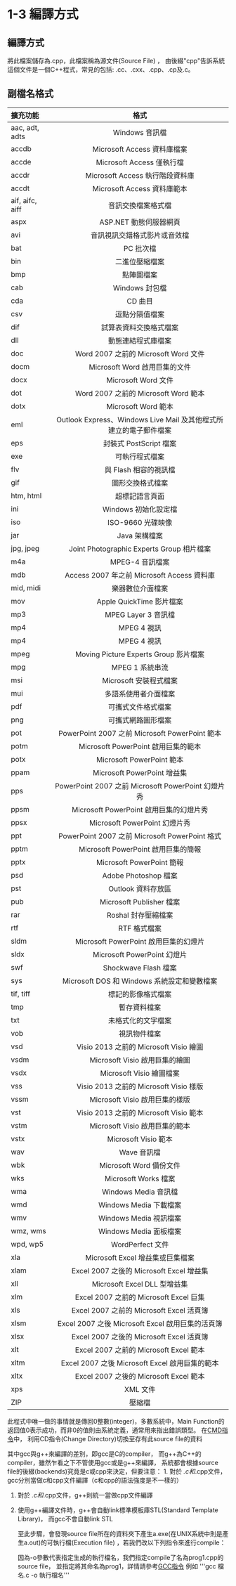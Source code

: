# 1-3 編譯方式

## 編譯方式

將此檔案儲存為.cpp，此檔案稱為源文件\(Source File\) ， 由後綴"cpp"告訴系統這個文件是一個C++程式，常見的包括: .cc、.cxx、.cpp、.cp及.c。

## 副檔名格式

| 擴充功能 | 格式 |
| :--- | :---: |
| aac, adt, adts | Windows 音訊檔 |
| accdb | Microsoft Access 資料庫檔案 |
| accde | Microsoft Access 僅執行檔 |
| accdr | Microsoft Access 執行階段資料庫 |
| accdt | Microsoft Access 資料庫範本 |
| aif, aifc, aiff | 音訊交換檔案格式檔 |
| aspx | ASP.NET 動態伺服器網頁 |
| avi | 音訊視訊交錯格式影片或音效檔 |
| bat | PC 批次檔 |
| bin | 二進位壓縮檔案 |
| bmp | 點陣圖檔案 |
| cab | Windows 封包檔 |
| cda | CD 曲目 |
| csv | 逗點分隔值檔案 |
| dif | 試算表資料交換格式檔案 |
| dll | 動態連結程式庫檔案 |
| doc | Word 2007 之前的 Microsoft Word 文件 |
| docm | Microsoft Word 啟用巨集的文件 |
| docx | Microsoft Word 文件 |
| dot | Word 2007 之前的 Microsoft Word 範本 |
| dotx | Microsoft Word 範本 |
| eml | Outlook Express、Windows Live Mail 及其他程式所建立的電子郵件檔案 |
| eps | 封裝式 PostScript 檔案 |
| exe | 可執行程式檔案 |
| flv | 與 Flash 相容的視訊檔 |
| gif | 圖形交換格式檔案 |
| htm, html | 超標記語言頁面 |
| ini | Windows 初始化設定檔 |
| iso | ISO-9660 光碟映像 |
| jar | Java 架構檔案 |
| jpg, jpeg | Joint Photographic Experts Group 相片檔案 |
| m4a | MPEG-4 音訊檔案 |
| mdb | Access 2007 年之前 Microsoft Access 資料庫 |
| mid, midi | 樂器數位介面檔案 |
| mov | Apple QuickTime 影片檔案 |
| mp3 | MPEG Layer 3 音訊檔 |
| mp4 | MPEG 4 視訊 |
| mp4 | MPEG 4 視訊 |
| mpeg | Moving Picture Experts Group 影片檔案 |
| mpg | MPEG 1 系統串流 |
| msi | Microsoft 安裝程式檔案 |
| mui | 多語系使用者介面檔案 |
| pdf | 可攜式文件格式檔案 |
| png | 可攜式網路圖形檔案 |
| pot | PowerPoint 2007 之前 Microsoft PowerPoint 範本 |
| potm | Microsoft PowerPoint 啟用巨集的範本 |
| potx | Microsoft PowerPoint 範本 |
| ppam | Microsoft PowerPoint 增益集 |
| pps | PowerPoint 2007 之前 Microsoft PowerPoint 幻燈片秀 |
| ppsm | Microsoft PowerPoint 啟用巨集的幻燈片秀 |
| ppsx | Microsoft PowerPoint 幻燈片秀 |
| ppt | PowerPoint 2007 之前 Microsoft PowerPoint 格式 |
| pptm | Microsoft PowerPoint 啟用巨集的簡報 |
| pptx | Microsoft PowerPoint 簡報 |
| psd | Adobe Photoshop 檔案 |
| pst | Outlook 資料存放區 |
| pub | Microsoft Publisher 檔案 |
| rar | Roshal 封存壓縮檔案 |
| rtf | RTF 格式檔案 |
| sldm | Microsoft PowerPoint 啟用巨集的幻燈片 |
| sldx | Microsoft PowerPoint 幻燈片 |
| swf | Shockwave Flash 檔案 |
| sys |     Microsoft DOS 和 Windows 系統設定和變數檔案 |
| tif, tiff | 標記的影像格式檔案  |
| tmp | 暫存資料檔案 |
| txt |  未格式化的文字檔案 |
| vob | 視訊物件檔案 |
| vsd | Visio 2013 之前的 Microsoft Visio 繪圖 |
| vsdm | Microsoft Visio 啟用巨集的繪圖 |
| vsdx | Microsoft Visio 繪圖檔案 |
| vss | Visio 2013 之前的 Microsoft Visio 樣版 |
| vssm | Microsoft Visio 啟用巨集的樣版 |
| vst | Visio 2013 之前的 Microsoft Visio 範本 |
| vstm | Microsoft Visio 啟用巨集的範本 |
| vstx | Microsoft Visio 範本 |
| wav | Wave 音訊檔 |
| wbk | Microsoft Word 備份文件 |
| wks | Microsoft Works 檔案 |
| wma | Windows Media 音訊檔 |
| wmd | Windows Media 下載檔案 |
| wmv | Windows Media 視訊檔案 |
| wmz, wms | Windows Media 面板檔案 |
| wpd, wp5 | WordPerfect 文件 |
| xla | Microsoft Excel 增益集或巨集檔案 |
| xlam | Excel 2007 之後的 Microsoft Excel 增益集 |
| xll | Microsoft Excel DLL 型增益集 |
| xlm | Excel 2007 之前的 Microsoft Excel 巨集 |
| xls | Excel 2007 之前的 Microsoft Excel 活頁簿 |
| xlsm | Excel 2007 之後 Microsoft Excel 啟用巨集的活頁簿 |
| xlsx | Excel 2007 之後的 Microsoft Excel 活頁簿 |
| xlt | Excel 2007 之前的 Microsoft Excel 範本 |
| xltm | Excel 2007 之後 Microsoft Excel 啟用巨集的範本 |
| xltx | Excel 2007 之後的 Microsoft Excel 範本 |
| xps | XML 文件 |
| ZIP | 壓縮檔 |

此程式中唯一做的事情就是傳回0整數\(integer\)，多數系統中，Main Function的返回值0表示成功，而非0的值則由系統定義，通常用來指出錯誤類型。 在[CMD指令](https://edisonx.pixnet.net/blog/post/57090736-%5Bcmd%5D-%E7%9B%AE%E9%8C%84%E8%88%87%E6%AA%94%E6%A1%88%E7%AE%A1%E7%90%86%E5%B8%B8%E7%94%A8%E6%8C%87%E4%BB%A4)中， 利用CD指令\(Change Directory\)切換至存有此source file的資料

其中gcc與g++來編譯的差別，即gcc是C的compiler， 而g++為C++的compiler，雖然乍看之下不管使用gcc或是g++來編譯， 系統都會根據source file的後綴\(backends\)究竟是c或cpp來決定，但要注意： 1. 對於 _.c和_.cpp文件，gcc分別當做c和cpp文件編譯（c和cpp的語法強度是不一樣的）

1. 對於 _.c和_.cpp文件，g++則統一當做cpp文件編譯
2. 使用g++編譯文件時，g++會自動link標準模板庫STL\(Standard Template Library\)， 而gcc不會自動link STL

   至此步驟，會發現source file所在的資料夾下產生a.exe\(在UNIX系統中則是產生a.out\)的可執行檔\(Execution file\) ，若我們改以下列指令來進行compile：

   因為-o參數代表指定生成的執行檔名，我們指定compile了名為prog1.cpp的source file， 並指定將其命名為prog1，詳情請參考[GCC指令](https://jyhshin.pixnet.net/blog/post/26588012-gcc-%E5%8F%83%E6%95%B8-%E5%82%99%E8%A8%BB) 例如 '''gcc 檔名.c -o 執行檔名'''

